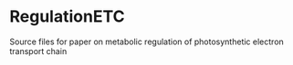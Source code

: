 # RegulationETC
Source files for paper on metabolic regulation of photosynthetic electron transport chain
